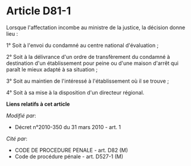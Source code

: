 # Article D81-1

Lorsque l'affectation incombe au ministre de la justice, la décision donne lieu :

1° Soit à l'envoi du condamné au centre national d'évaluation ;

2° Soit à la délivrance d'un ordre de transfèrement du condamné à destination d'un établissement pour peine ou d'une maison
d'arrêt qui paraît le mieux adapté à sa situation ;

3° Soit au maintien de l'intéressé à l'établissement où il se trouve ;

4° Soit à sa mise à la disposition d'un directeur régional.

**Liens relatifs à cet article**

_Modifié par_:

  - Décret n°2010-350 du 31 mars 2010 - art. 1

_Cité par_:

  - CODE DE PROCEDURE PENALE - art. D82 (M)
  - Code de procédure pénale - art. D527-1 (M)

